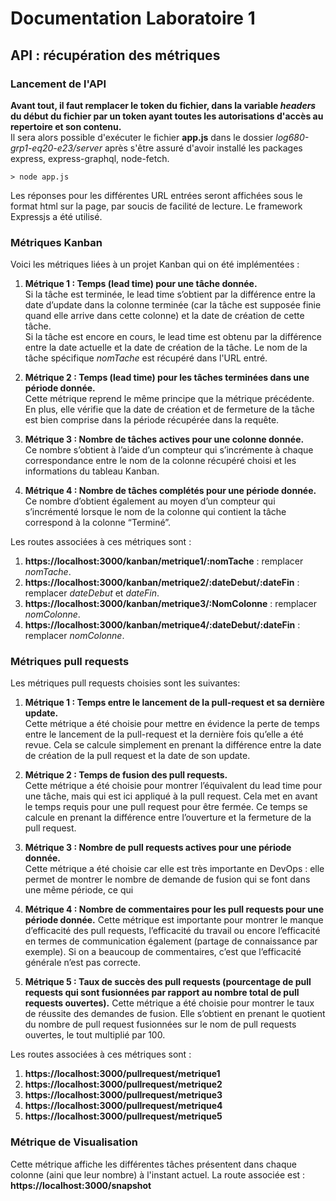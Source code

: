 # Documentation Laboratoire 1

## API : récupération des métriques

### Lancement de l'API

__Avant tout, il faut remplacer le token du fichier, dans la variable *headers* du début du fichier par un token ayant toutes les autorisations d'accès au repertoire et son contenu.__  
Il sera alors possible d'exécuter le fichier __app.js__ dans le dossier *log680-grp1-eq20-e23/server* après s'être assuré d'avoir installé les packages express, express-graphql, node-fetch.

` > node app.js `

Les réponses pour les différentes URL entrées seront affichées sous le format html sur la page, par soucis de facilité de lecture. Le framework Expressjs a été utilisé.

                                                                                                                                                                                                                                                                

### Métriques Kanban

Voici les métriques liées à un projet Kanban qui on été implémentées : 
1. __Métrique 1 : Temps (lead time) pour une tâche donnée.__  
   Si la tâche est terminée, le lead time s’obtient par la différence entre la date d’update dans la colonne terminée (car la tâche est supposée finie quand elle arrive dans cette colonne) et la date de création de cette tâche.  
   Si la tâche est encore en cours, le lead time est obtenu par la différence entre la date actuelle et la date de création de la tâche. 
   Le nom de la tâche spécifique *nomTache* est récupéré dans l'URL entré.  
   
3. __Métrique 2 : Temps (lead time) pour les tâches terminées dans une période donnée.__  
   Cette métrique reprend le même principe que la métrique précédente. En plus, elle vérifie que la date de création et de fermeture de la tâche est bien comprise dans la période récupérée dans la requête. 
   
4. __Métrique 3 : Nombre de tâches actives pour une colonne donnée.__  
   Ce nombre s’obtient à l’aide d’un compteur qui s’incrémente à chaque correspondance entre le nom de la colonne récupéré choisi et les informations du tableau Kanban. 

5. __Métrique 4 : Nombre de tâches complétés pour une période donnée.__
   Ce nombre d’obtient également au moyen d’un compteur qui s’incrémenté lorsque le nom de la colonne qui contient la tâche correspond à la colonne “Terminé”.
        

Les routes associées à ces métriques sont :  
1. __https://localhost:3000/kanban/metrique1/:nomTache__ : remplacer *nomTache*.
2. __https://localhost:3000/kanban/metrique2/:dateDebut/:dateFin__ : remplacer *dateDebut* et *dateFin*.
3. __https://localhost:3000/kanban/metrique3/:NomColonne__ : remplacer *nomColonne*.
4. __https://localhost:3000/kanban/metrique4/:dateDebut/:dateFin__ : remplacer *nomColonne*.  

                                                                                                                                                                                                                                                                

### Métriques pull requests

Les métriques pull requests choisies sont les suivantes:
1. __Métrique 1 : Temps entre le lancement de la pull-request et sa dernière update.__  
Cette métrique a été choisie pour mettre en évidence la perte de temps entre le lancement de la pull-request et la dernière fois qu’elle a été revue. Cela se calcule simplement en prenant la différence entre la date de création de la pull request et la date de son update. 

2. __Métrique 2 : Temps de fusion des pull requests.__  
Cette métrique a été choisie pour montrer l’équivalent du lead time pour une tâche, mais qui est ici appliqué à la pull request. Cela met en avant le temps requis pour une pull request pour être fermée. Ce temps se calcule en prenant la différence entre l’ouverture et la fermeture de la pull request. 

3. __Métrique 3 : Nombre de pull requests actives pour une période donnée.__  
Cette métrique a été choisie car elle est très importante en DevOps : elle permet de montrer le nombre de demande de fusion qui se font dans une même période, ce qui  

4. __Métrique 4 : Nombre de commentaires pour les pull requests pour une période donnée.__
Cette métrique est importante pour montrer le manque d’efficacité des pull requests, l’efficacité du travail ou encore l’efficacité en termes de communication également (partage de connaissance par exemple). Si on a beaucoup de commentaires, c’est que l’efficacité générale n’est pas correcte. 

5. __Métrique 5 : Taux de succès des pull requests (pourcentage de pull requests qui sont fusionnées par rapport au nombre total de pull requests ouvertes).__
Cette métrique a été choisie pour montrer le taux de réussite des demandes de fusion. Elle s’obtient en prenant le quotient du nombre de pull request fusionnées sur le nom de pull requests ouvertes, le tout multiplié par 100.   

Les routes associées à ces métriques sont :  
1. __https://localhost:3000/pullrequest/metrique1__ 
2. __https://localhost:3000/pullrequest/metrique2__
3. __https://localhost:3000/pullrequest/metrique3__
4. __https://localhost:3000/pullrequest/metrique4__
5. __https://localhost:3000/pullrequest/metrique5__  

                                                                                                                                                                                                                                                                

### Métrique de Visualisation

Cette métrique affiche les différentes tâches présentent dans chaque colonne (aini que leur nombre) à l'instant actuel. La route associée est : __https://localhost:3000/snapshot__
